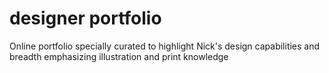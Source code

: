 # designer portfolio
 Online portfolio specially curated to highlight Nick's design capabilities and breadth emphasizing illustration and print knowledge
